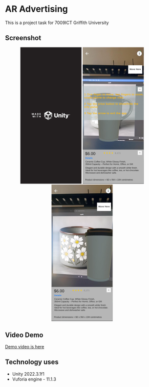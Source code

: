 # AR Advertising

This is a project task for 7009ICT Griffith University

## Screenshot
<p align="center">
  <img src="images/image1.jpg" alt="Splash Screen" width="200"/>
  <img src="images/image2.jpg" alt="Homepage" width="200"/>
  <img src="images/image3.jpg" alt="Mug Demo" width="200"/>
</p>

## Video Demo
[Demo video is here](video/7009ICT_demo.mp4)

## Technology uses
- Unity 2022.3.1f1
- Vuforia engine - 11.1.3
